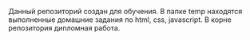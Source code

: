 Данный репозиторий создан для обучения. В папке temp находятся выполненные домашние задания по html, css, javascript.
В корне репозитория дипломная работа.